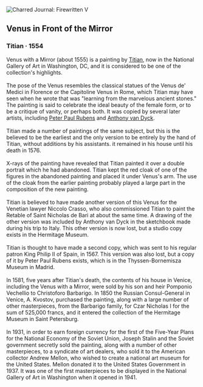 <div class="artwork-of-the-day">
  <div class="container">
    <div class="img-wrapper">
      <img
        src="https://uploads6.wikiart.org/00142/images/titian/venus-in-front-of-the-mirror.jpg!Large.jpg"
        alt="Charred Journal: Firewritten V" />
    </div>
    <div class="artwork-detail">
      <div class="artwork-origin"> 
        <h2 class="artwork-name">Venus in Front of the Mirror</h2>
        <h3 class="artist">
          Titian
                    ·  1554
        </h3>
      </div>
      <p class="description">
        <span class="artwork-description-text ng-binding" ng-bind-html="viewModel.ArtworkOfTheDay.Description | unsafe">Venus with a Mirror (about 1555) is a painting by <a target="_blank" href="/en/titian">Titian</a>, now in the National Gallery of Art in Washington, DC, and it is considered to be one of the collection's highlights.
<br>
<br>The pose of the Venus resembles the classical statues of the Venus de' Medici in Florence or the Capitoline Venus in Rome, which Titian may have seen when he wrote that was "learning from the marvelous ancient stones." The painting is said to celebrate the ideal beauty of the female form, or to be a critique of vanity, or perhaps both. It was copied by several later artists, including <a target="_blank" href="/en/peter-paul-rubens">Peter Paul Rubens</a> and <a target="_blank" href="/en/anthony-van-dyck">Anthony van Dyck</a>.
<br>
<br>Titian made a number of paintings of the same subject, but this is the believed to be the earliest and the only version to be entirely by the hand of Titian, without additions by his assistants. it remained in his house until his death in 1576.
<br>
<br>X-rays of the painting have revealed that Titian painted it over a double portrait which he had abandoned. Titian kept the red cloak of one of the figures in the abandoned painting and placed it under Venus's arm. The use of the cloak from the earlier painting probably played a large part in the composition of the new painting.
<br>
<br>Titian is believed to have made another version of this Venus for the Venetian lawyer Niccolo Crasso, who also commissioned Titian to paint the Retable of Saint Nicholas de Bari at about the same time. A drawing of the other version was included by Anthony van Dyck in the sketchbook made during his trip to Italy. This other version is now lost, but a studio copy exists in the Hermitage Museum.
<br>
<br>Titian is thought to have made a second copy, which was sent to his regular patron King Philip II of Spain, in 1567. This version was also lost, but a copy of it by Peter Paul Rubens exists, which is in the Thyssen-Bornemisza Museum in Madrid.
<br>
<br>In 1581, five years after Titian's death, the contents of his house in Venice, including the Venus with a Mirror, were sold by his son and heir Pomponio Vechellio to Christoforo Barbarigo. In 1850 the Russian Consul-General in Venice, A. Kvostov, purchased the painting, along with a large number of other masterpieces, from the Barbarigo family, for Czar Nicholas I for the sum of 525,000 francs, and it entered the collection of the Hermitage Museum in Saint Petersburg.
<br>
<br>In 1931, in order to earn foreign currency for the first of the Five-Year Plans for the National Economy of the Soviet Union, Joseph Stalin and the Soviet government secretly sold the painting, along with a number of other masterpieces, to a syndicate of art dealers, who sold it to the American collector Andrew Mellon, who wished to create a national art museum for the United States. Mellon donated it to the United States Government in 1937. It was one of the first masterpieces to be displayed in the National Gallery of Art in Washington when it opened in 1941.</span>
                        <div class="text-shadow-container" ng-show="showShadow" style=""></div>
      </p>
    </div>
  </div>

</div>
